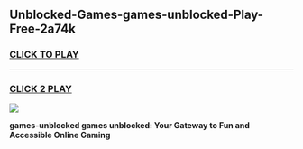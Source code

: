 
## Unblocked-Games-games-unblocked-Play-Free-2a74k
<h3>
<a href="https://premium76.site?title=games-unblocked&ref=10A">CLICK TO PLAY</a></h3>
<hr>

<h3>
<a href="https://premium76.site?title=games-unblocked&ref=10A">CLICK 2 PLAY</a>
  
</h3>

<a href="https://premium76.site?title=games-unblocked&ref=10A"><img src="https://clearcache.store/games.png"></a>


**games-unblocked games unblocked: Your Gateway to Fun and Accessible Online Gaming**
